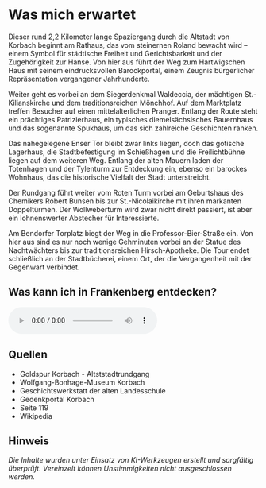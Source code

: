 # Was mich erwartet

Dieser rund 2,2 Kilometer lange Spaziergang durch die Altstadt von Korbach beginnt am Rathaus, das vom steinernen Roland bewacht wird – einem Symbol für städtische Freiheit und Gerichtsbarkeit und der Zugehörigkeit zur Hanse. Von hier aus führt der Weg zum Hartwigschen Haus mit seinem eindrucksvollen Barockportal, einem Zeugnis bürgerlicher Repräsentation vergangener Jahrhunderte.

Weiter geht es vorbei an dem Siegerdenkmal Waldeccia, der mächtigen St.-Kilianskirche und dem traditionsreichen Mönchhof. Auf dem Marktplatz treffen Besucher auf einen mittelalterlichen Pranger. Entlang der Route steht ein prächtiges Patrizierhaus, ein typisches diemelsächsisches Bauernhaus und das sogenannte Spukhaus, um das sich zahlreiche Geschichten ranken.

Das nahegelegene Enser Tor bleibt zwar links liegen, doch das gotische Lagerhaus, die Stadtbefestigung im Schießhagen und die Freilichtbühne liegen auf dem weiteren Weg. Entlang der alten Mauern laden der Totenhagen und der Tylenturm zur Entdeckung ein, ebenso ein barockes Wohnhaus, das die historische Vielfalt der Stadt unterstreicht.

Der Rundgang führt weiter vom Roten Turm vorbei am Geburtshaus des Chemikers Robert Bunsen bis zur St.-Nicolaikirche mit ihren markanten Doppeltürmen. Der Wollweberturm wird zwar nicht direkt passiert, ist aber ein lohnenswerter Abstecher für Interessierte.

Am Bendorfer Torplatz biegt der Weg in die Professor-Bier-Straße ein. Von hier aus sind es nur noch wenige Gehminuten vorbei an der Statue des Nachtwächters bis zur traditionsreichen Hirsch-Apotheke. Die Tour endet schließlich an der Stadtbücherei, einem Ort, der die Vergangenheit mit der Gegenwart verbindet.

## Was kann ich in Frankenberg entdecken?

<audio controls class="full-width-audio">
  <source src="locales/korbach/de/korbach.mp3" type="audio/mpeg">
  Dein Browser unterstützt kein Audioelement.
</audio>

## Quellen

- Goldspur Korbach - Altststadtrundgang
- Wolfgang-Bonhage-Museum Korbach
- Geschichtswerkstatt der alten Landesschule
- Gedenkportal Korbach
- Seite 119
- Wikipedia

## Hinweis

_Die Inhalte wurden unter Einsatz von KI-Werkzeugen erstellt und sorgfältig überprüft. Vereinzelt können Unstimmigkeiten nicht ausgeschlossen werden._